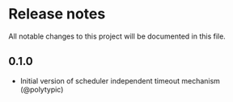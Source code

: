 # Release notes

All notable changes to this project will be documented in this file.

## 0.1.0

- Initial version of scheduler independent timeout mechanism (@polytypic)
